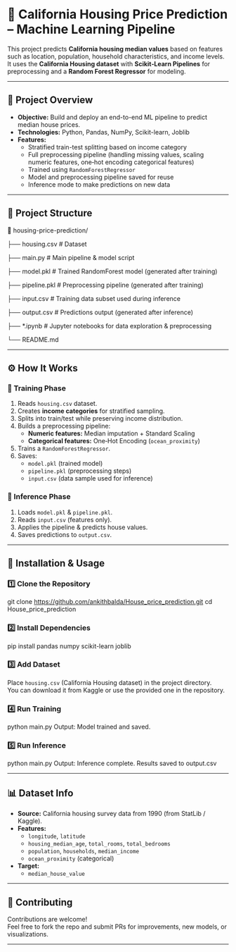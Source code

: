 # 🏡 California Housing Price Prediction – Machine Learning Pipeline

This project predicts **California housing median values** based on features such as location, population, household characteristics, and income levels.  
It uses the **California Housing dataset** with **Scikit‑Learn Pipelines** for preprocessing and a **Random Forest Regressor** for modeling.

---

## 📌 Project Overview

- **Objective:** Build and deploy an end-to-end ML pipeline to predict median house prices.
- **Technologies:** Python, Pandas, NumPy, Scikit-learn, Joblib
- **Features:**
  - Stratified train-test splitting based on income category
  - Full preprocessing pipeline (handling missing values, scaling numeric features, one‑hot encoding categorical features)
  - Trained using `RandomForestRegressor`
  - Model and preprocessing pipeline saved for reuse
  - Inference mode to make predictions on new data

---

## 📂 Project Structure

📁 housing-price-prediction/

├── housing.csv # Dataset

├── main.py # Main pipeline & model script

├── model.pkl # Trained RandomForest model (generated after training)

├── pipeline.pkl # Preprocessing pipeline (generated after training)

├── input.csv # Training data subset used during inference

├── output.csv # Predictions output (generated after inference)

├── *.ipynb # Jupyter notebooks for data exploration & preprocessing

└── README.md

---

## ⚙️ How It Works

### 🔹 Training Phase
1. Reads `housing.csv` dataset.
2. Creates **income categories** for stratified sampling.
3. Splits into train/test while preserving income distribution.
4. Builds a preprocessing pipeline:
   - **Numeric features:** Median imputation + Standard Scaling
   - **Categorical features:** One‑Hot Encoding (`ocean_proximity`)
5. Trains a `RandomForestRegressor`.
6. Saves:
   - `model.pkl` (trained model)
   - `pipeline.pkl` (preprocessing steps)
   - `input.csv` (data sample used for inference)

### 🔹 Inference Phase
1. Loads `model.pkl` & `pipeline.pkl`.
2. Reads `input.csv` (features only).
3. Applies the pipeline & predicts house values.
4. Saves predictions to `output.csv`.

---

## 🚀 Installation & Usage

### 1️⃣ Clone the Repository
git clone https://github.com/ankithbalda/House_price_prediction.git
cd House_price_prediction

### 2️⃣ Install Dependencies
pip install pandas numpy scikit-learn joblib

### 3️⃣ Add Dataset
Place `housing.csv` (California Housing dataset) in the project directory.  
You can download it from Kaggle or use the provided one in the repository.

### 4️⃣ Run Training
python main.py
Output: Model trained and saved.

### 5️⃣ Run Inference
python main.py
Output: Inference complete. Results saved to output.csv

---

## 📊 Dataset Info

- **Source:** California housing survey data from 1990 (from StatLib / Kaggle).
- **Features:**
  - `longitude`, `latitude`
  - `housing_median_age`, `total_rooms`, `total_bedrooms`
  - `population`, `households`, `median_income`
  - `ocean_proximity` (categorical)
- **Target:**
  - `median_house_value`

---

## 🤝 Contributing
Contributions are welcome!  
Feel free to fork the repo and submit PRs for improvements, new models, or visualizations.

---
